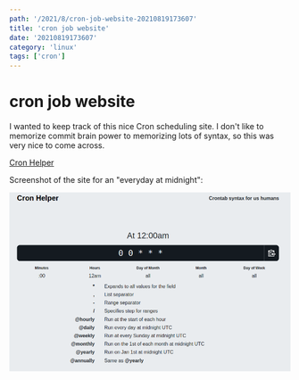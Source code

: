 ```yaml
---
path: '/2021/8/cron-job-website-20210819173607'
title: 'cron job website'
date: '20210819173607'
category: 'linux'
tags: ['cron']
---
```


# cron job website
I wanted to keep track of this nice Cron scheduling site. I don't like to memorize
commit brain power to memorizing lots of syntax, so this was very nice to come across.

[Cron Helper](https://cron.help/)

Screenshot of the site for an "everyday at midnight":

![Screenshot of Cron Helper showing UI and 0 0 * * * for the output.](./20210819173803-img-1.png)


